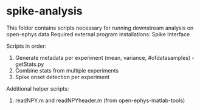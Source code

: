 # spike-analysis

This folder contains scripts necessary for running downstream analysis on open-ephys data
Required external program installations: Spike Interface

Scripts in order:
1. Generate metadata per experiment (mean, variance, #ofdatasamples) - getStats.py
2. Combine stats from multiple experiments
3. Spike onset detection per experiment

Additional helper scripts:
1. readNPY.m and readNPYheader.m (from open-ephys-matlab-tools)
